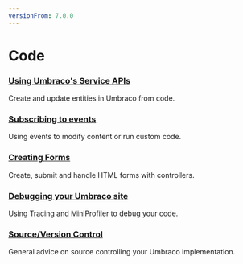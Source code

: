 ```yaml
---
versionFrom: 7.0.0
---
```


# Code

### [Using Umbraco's Service APIs](Umbraco-Services/)
Create and update entities in Umbraco from code.

### [Subscribing to events](Subscribing-To-Events/)
Using events to modify content or run custom code.

### [Creating Forms](Creating-Forms/)
Create, submit and handle HTML forms with controllers.

### [Debugging your Umbraco site](Debugging/)
Using Tracing and MiniProfiler to debug your code.

### [Source/Version Control](Source-Control/)
General advice on source controlling your Umbraco implementation.
